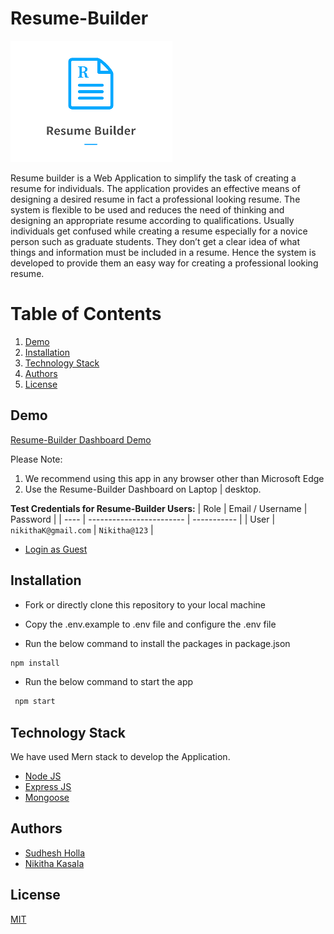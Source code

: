 # Resume-Builder

![Resume-Builder Logo](https://raw.githubusercontent.com/pesto-students/resume-builder-frontend-team2-hitesh/master/client/src/components/Navbar/logo.png)

Resume builder is a Web Application to simplify the task of creating a resume for individuals. The application provides an effective means of designing a desired resume in fact a professional looking resume. The system is flexible to be used and reduces the need of thinking and designing an appropriate resume according to qualifications. Usually individuals get confused while creating a resume especially for a novice person such as graduate students. They don’t get a clear idea of what things and information must be included in a resume. Hence the system is developed to provide them an easy way for creating a professional looking resume.

# Table of Contents

1. [Demo](#demo)
2. [Installation](#installation)
3. [Technology Stack](#technology-stack)
4. [Authors](#authors)
5. [License](#license)

## Demo

[Resume-Builder Dashboard Demo](https://resume-builder-projects.herokuapp.com/)

Please Note:
1. We recommend using this app in any browser other than Microsoft Edge
2. Use the Resume-Builder Dashboard on Laptop | desktop.

**Test Credentials for Resume-Builder Users:**
| Role | Email / Username         | Password |
| ---- | ------------------------ | ----------- |
| User | ```nikithaK@gmail.com``` | ```Nikitha@123``` |

- [Login as Guest](https://resume-builder-projects.herokuapp.com/sign-in)

## Installation

- Fork or directly clone this repository to your local machine

- Copy the .env.example to .env file and configure the .env file

- Run the below command to install the packages in package.json

```bash
npm install
```

- Run the below command to start the app

```bash
 npm start
```

## Technology Stack

We have used Mern stack to develop the Application.

- [Node JS](https://nodejs.org/en/)
- [Express JS](https://expressjs.com/)
- [Mongoose](https://mongoosejs.com/)


## Authors

- [Sudhesh Holla](https://github.com/sudhesh15)
- [Nikitha Kasala](https://github.com/nikithakasala/)


## License

[MIT](https://opensource.org/licenses/MIT)
